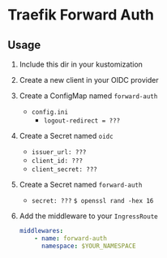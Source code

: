 # Traefik Forward Auth

## Usage

1. Include this dir in your kustomization
1. Create a new client in your OIDC provider
1. Create a ConfigMap named `forward-auth`
    - `config.ini`
        - `logout-redirect = ???`
1. Create a Secret named `oidc`
    - `issuer_url: ???`
    - `client_id: ???`
    - `client_secret: ???`
1. Create a Secret named `forward-auth`
    - `secret: ???` `$ openssl rand -hex 16`
1. Add the middleware to your `IngressRoute`

    ```yaml
    middlewares:
        - name: forward-auth
          namespace: $YOUR_NAMESPACE
    ```
